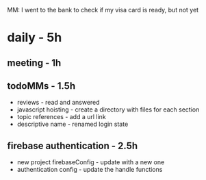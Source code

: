 MM: I went to the bank to check if my visa card is ready, but not yet
# daily - 5h

## meeting - 1h

## todoMMs - 1.5h
* reviews - read and answered
* javascript hoisting - create a directory with files for each section
* topic references - add a url link
* descriptive name - renamed login state 

## firebase authentication - 2.5h
* new project firebaseConfig - update with a new one
* authentication config - update the handle functions